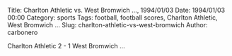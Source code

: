 Title: Charlton Athletic vs. West Bromwich …, 1994/01/03
Date: 1994/01/03 00:00
Category: sports
Tags: football, football scores, Charlton Athletic, West Bromwich …
Slug: charlton-athletic-vs-west-bromwich
Author: carbonero


Charlton Athletic 2 - 1 West Bromwich …
